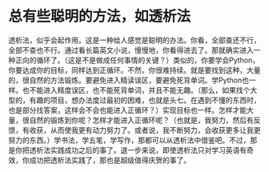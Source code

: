 # 总有些聪明的方法，如透析法
透析法，似乎会起作用。这是一种给人感觉是聪明的办法。你看，全部查还不行，全部不查也不行。通过看长篇英文小说，慢慢地，你看得进去了。那就确实进入一种正向的循环了。（这是不是做成任何事情的关键？）类似的，你要学会Python，你要达成你的目标，同样达到正循环。不然，你很难持续。就是要找到这种，大量的，很自然的方法锻炼。要避免进入精读误区，要避免死背单词。学Python也一样。也不能进入精度误区，也不能死背单词，并且不能无趣。（那么，如果找个大型的，有趣的项目，想办法度过最初的困难，也就是头七。在遇到不懂的东西时，也是部分找答案，这样会不会也能进入正循环？）实现目标也一样。怎样才能大量，很自然的锻炼到你呢？怎样才能进入正循环呢？（也就是，我努力，然后有反馈，有收获，从而使我更有动力努力了。或者说，我不断努力，会收获更多让我更努力的东西。）学书法，学五笔，学写作，那都可以从透析法中借鉴吧。不过，那是你把透析法实践成功之后的事了。退一步来说，即使透析法只对学习英语有奇效，你成功把透析法实践了，那也是超级值得庆贺的事了。 

